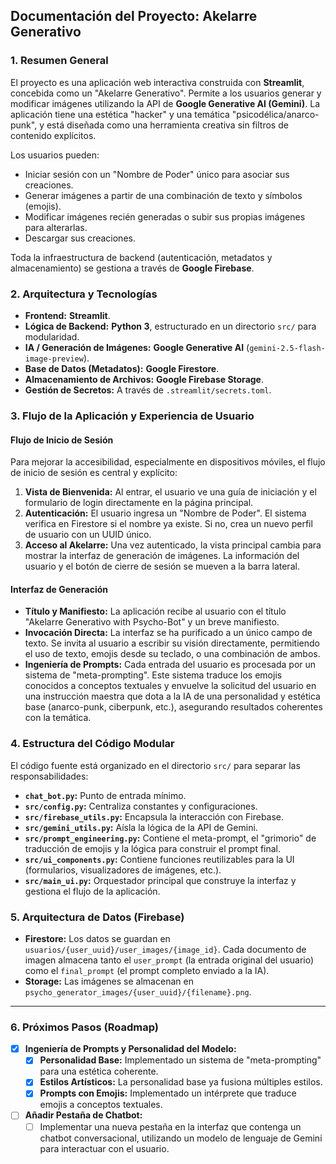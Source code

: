 ## Documentación del Proyecto: Akelarre Generativo

### 1. Resumen General

El proyecto es una aplicación web interactiva construida con **Streamlit**, concebida como un "Akelarre Generativo". Permite a los usuarios generar y modificar imágenes utilizando la API de **Google Generative AI (Gemini)**. La aplicación tiene una estética "hacker" y una temática "psicodélica/anarco-punk", y está diseñada como una herramienta creativa sin filtros de contenido explícitos.

Los usuarios pueden:
- Iniciar sesión con un "Nombre de Poder" único para asociar sus creaciones.
- Generar imágenes a partir de una combinación de texto y símbolos (emojis).
- Modificar imágenes recién generadas o subir sus propias imágenes para alterarlas.
- Descargar sus creaciones.

Toda la infraestructura de backend (autenticación, metadatos y almacenamiento) se gestiona a través de **Google Firebase**.

### 2. Arquitectura y Tecnologías

- **Frontend:** **Streamlit**.
- **Lógica de Backend:** **Python 3**, estructurado en un directorio `src/` para modularidad.
- **IA / Generación de Imágenes:** **Google Generative AI** (`gemini-2.5-flash-image-preview`).
- **Base de Datos (Metadatos):** **Google Firestore**.
- **Almacenamiento de Archivos:** **Google Firebase Storage**.
- **Gestión de Secretos:** A través de `.streamlit/secrets.toml`.

### 3. Flujo de la Aplicación y Experiencia de Usuario

#### Flujo de Inicio de Sesión
Para mejorar la accesibilidad, especialmente en dispositivos móviles, el flujo de inicio de sesión es central y explícito:
1.  **Vista de Bienvenida:** Al entrar, el usuario ve una guía de iniciación y el formulario de login directamente en la página principal.
2.  **Autenticación:** El usuario ingresa un "Nombre de Poder". El sistema verifica en Firestore si el nombre ya existe. Si no, crea un nuevo perfil de usuario con un UUID único.
3.  **Acceso al Akelarre:** Una vez autenticado, la vista principal cambia para mostrar la interfaz de generación de imágenes. La información del usuario y el botón de cierre de sesión se mueven a la barra lateral.

#### Interfaz de Generación
-   **Título y Manifiesto:** La aplicación recibe al usuario con el título "Akelarre Generativo with Psycho-Bot" y un breve manifiesto.
-   **Invocación Directa:** La interfaz se ha purificado a un único campo de texto. Se invita al usuario a escribir su visión directamente, permitiendo el uso de texto, emojis desde su teclado, o una combinación de ambos.
-   **Ingeniería de Prompts:** Cada entrada del usuario es procesada por un sistema de "meta-prompting". Este sistema traduce los emojis conocidos a conceptos textuales y envuelve la solicitud del usuario en una instrucción maestra que dota a la IA de una personalidad y estética base (anarco-punk, ciberpunk, etc.), asegurando resultados coherentes con la temática.

### 4. Estructura del Código Modular

El código fuente está organizado en el directorio `src/` para separar las responsabilidades:
-   **`chat_bot.py`:** Punto de entrada mínimo.
-   **`src/config.py`:** Centraliza constantes y configuraciones.
-   **`src/firebase_utils.py`:** Encapsula la interacción con Firebase.
-   **`src/gemini_utils.py`:** Aísla la lógica de la API de Gemini.
-   **`src/prompt_engineering.py`:** Contiene el meta-prompt, el "grimorio" de traducción de emojis y la lógica para construir el prompt final.
-   **`src/ui_components.py`:** Contiene funciones reutilizables para la UI (formularios, visualizadores de imágenes, etc.).
-   **`src/main_ui.py`:** Orquestador principal que construye la interfaz y gestiona el flujo de la aplicación.

### 5. Arquitectura de Datos (Firebase)

-   **Firestore:** Los datos se guardan en `usuarios/{user_uuid}/user_images/{image_id}`. Cada documento de imagen almacena tanto el `user_prompt` (la entrada original del usuario) como el `final_prompt` (el prompt completo enviado a la IA).
-   **Storage:** Las imágenes se almacenan en `psycho_generator_images/{user_uuid}/{filename}.png`.

---

### 6. Próximos Pasos (Roadmap)

-   [x] **Ingeniería de Prompts y Personalidad del Modelo:**
    -   [x] **Personalidad Base:** Implementado un sistema de "meta-prompting" para una estética coherente.
    -   [x] **Estilos Artísticos:** La personalidad base ya fusiona múltiples estilos.
    -   [x] **Prompts con Emojis:** Implementado un intérprete que traduce emojis a conceptos textuales.

-   [ ] **Añadir Pestaña de Chatbot:**
    -   [ ] Implementar una nueva pestaña en la interfaz que contenga un chatbot conversacional, utilizando un modelo de lenguaje de Gemini para interactuar con el usuario.
